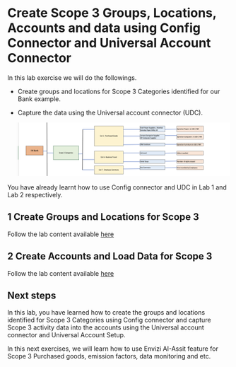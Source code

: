 # Create Scope 3 Groups, Locations, Accounts and data using Config Connector and Universal Account Connector

In this lab exercise we will do the followings.

- Create groups and locations for Scope 3 Categories identified for our Bank example. 
- Capture the data using the Universal account connector (UDC). 

    <img src="images/Org-Hier-S3.png">


You have already learnt how to use Config connector and UDC in Lab 1 and Lab 2 respectively. 

## 1 Create Groups and Locations for Scope 3

Follow the lab content available [here](../122-2-Create-Scope3-hierarchy-using-ConfigConnector)

## 2 Create Accounts and Load Data for Scope 3

Follow the lab content available [here](../122-3-Create-Scope3-data-using-AccountConnector)

## Next steps

In this lab, you have learned how to create the groups and locations identified for Scope 3 Categories using Config connector and capture Scope 3 activity data into the accounts using the Universal account connector and Universal Account Setup. 

In this next exercises, we will learn how to use Envizi AI-Assit feature for Scope 3 Purchased goods, emission factors, data monitoring and etc.